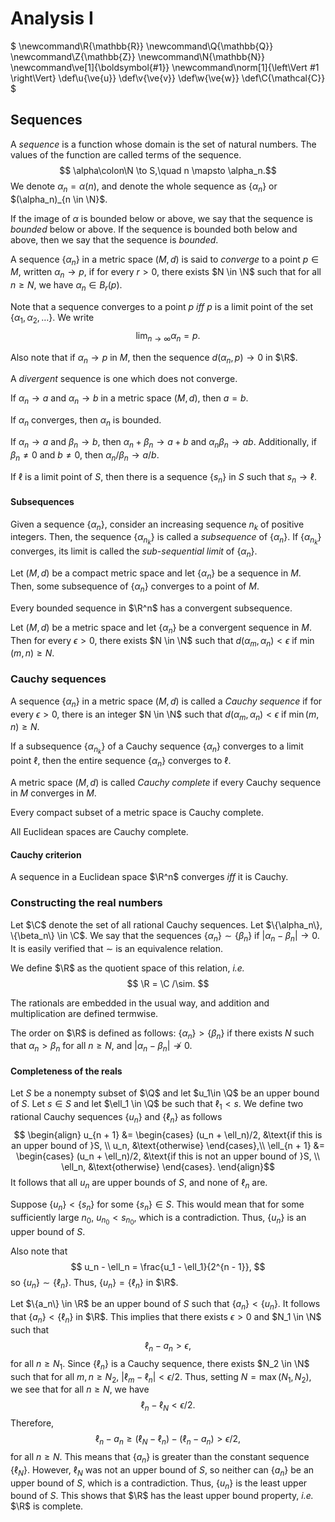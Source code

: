 # Analysis I

$
\newcommand\R{\mathbb{R}}
\newcommand\Q{\mathbb{Q}}
\newcommand\Z{\mathbb{Z}}
\newcommand\N{\mathbb{N}}
\newcommand\ve[1]{\boldsymbol{#1}}
\newcommand\norm[1]{\left\Vert #1 \right\Vert}
\def\u{\ve{u}}
\def\v{\ve{v}}
\def\w{\ve{w}}
\def\C{\mathcal{C}}
$

## Sequences
A *sequence* is a function whose domain is the set of natural numbers.
The values of the function are called terms of the sequence.
$$ \alpha\colon\N \to S,\quad n \mapsto \alpha_n.$$
We denote $\alpha_n = \alpha(n)$, and denote the whole sequence as $\{\alpha_n\}$ or $(\alpha_n)_{n \in \N}$.

If the image of $\alpha$ is bounded below or above, we say that the sequence is *bounded* below or above. If the sequence is bounded both below and above, then we say that the sequence is *bounded*.

A sequence $\{\alpha_n\}$ in a metric space $(M, d)$ is said to *converge* to a point $p \in M$, written $\alpha_n \to p$, if for every $r > 0$, there exists $N \in \N$ such that for all $n \geq N$, we have $\alpha_n \in B_r(p)$.

Note that a sequence converges to a point $p$ *iff* $p$ is a limit point of the set $\{\alpha_1, \alpha_2, \dots\}$. We write
$$ \lim_{n \to \infty} \alpha_n = p. $$

Also note that if $\alpha_n \to p$ in $M$, then the sequence $d(\alpha_n, p) \to 0$ in $\R$.

A *divergent* sequence is one which does not converge.

If $\alpha_n \to a$ and $\alpha_n \to b$ in a metric space $(M, d)$, then $a = b$.

If $\alpha_n$ converges, then $\alpha_n$ is bounded.

If $\alpha_n \to a$ and $\beta_n \to b$, then $\alpha_n + \beta_n \to a + b$ and $\alpha_n\beta_n \to ab$. Additionally, if $\beta_n \neq 0$ and $b \neq 0$, then $\alpha_n/\beta_n \to a /b$.

If $\ell$ is a limit point of $S$, then there is a sequence $\{s_n\}$ in $S$ such that $s_n \to \ell$.

#### Subsequences

Given a sequence $\{\alpha_n\}$, consider an increasing sequence $n_k$ of positive integers. Then, the sequence $\{\alpha_{n_k}\}$ is called a *subsequence* of $\{\alpha_n\}$. If $\{\alpha_{n_k}\}$ converges, its limit is called the *sub-sequential limit* of $\{\alpha_n\}$.

Let $(M, d)$ be a compact metric space and let $\{\alpha_n\}$ be a sequence in $M$. Then, some subsequence of $\{\alpha_n\}$ converges to a point of $M$.

Every bounded sequence in $\R^n$ has a convergent subsequence.

Let $(M, d)$ be a metric space and let $\{\alpha_n\}$ be a convergent sequence in $M$. Then for every $\epsilon > 0$, there exists $N \in \N$ such that $d(\alpha_m, \alpha_n) < \epsilon$ if $\min(m, n) \geq N$.

### Cauchy sequences
A sequence $\{\alpha_n\}$ in a metric space $(M, d)$ is called a *Cauchy sequence* if for every $\epsilon > 0$, there is an integer $N \in \N$ such that $d(\alpha_m, \alpha_n) < \epsilon$ if $\min(m, n) \geq N$.

If a subsequence $\{\alpha_{n_k}\}$ of a Cauchy sequence $\{\alpha_n\}$ converges to a limit point $\ell$, then the entire sequence $\{\alpha_n\}$ converges to $\ell$.

A metric space $(M, d)$ is called *Cauchy complete* if every Cauchy sequence in $M$ converges in $M$.

Every compact subset of a metric space is Cauchy complete.

All Euclidean spaces are Cauchy complete.

#### Cauchy criterion
A sequence in a Euclidean space $\R^n$ converges *iff* it is Cauchy.

### Constructing the real numbers
Let $\C$ denote the set of all rational Cauchy sequences. Let $\{\alpha_n\}, \{\beta_n\} \in \C$. We say that the sequences $\{\alpha_n\} \sim \{\beta_n\}$ if $|\alpha_n - \beta_n| \to 0$. It is easily verified that $\sim$ is an equivalence relation.

We define $\R$ as the quotient space of this relation, *i.e.*
$$ \R = \C /\sim. $$

The rationals are embedded in the usual way, and addition and multiplication are defined termwise.

The order on $\R$ is defined as follows: $\{\alpha_n\} > \{\beta_n\}$ if there exists $N$ such that $\alpha_n > \beta_n$ for all $n \geq N$, and $|\alpha_n - \beta_n| \not\to 0$.

#### Completeness of the reals
Let $S$ be a nonempty subset of $\Q$ and let $u_1\in \Q$ be an upper bound of $S$. Let $s\in S$ and let $\ell_1 \in \Q$ be such that $\ell_1 < s$. We define two rational Cauchy sequences $\{u_n\}$ and $\{\ell_n\}$ as follows
$$ \begin{align}
u_{n + 1} &= \begin{cases}
	(u_n + \ell_n)/2, &\text{if this is an upper bound of }S, \\
	u_n, &\text{otherwise}
\end{cases},\\
\ell_{n + 1} &= \begin{cases}
	(u_n + \ell_n)/2, &\text{if this is not an upper bound of }S, \\
	\ell_n, &\text{otherwise}
\end{cases}.
\end{align}$$
It follows that all $u_n$ are upper bounds of $S$, and none of $\ell_n$ are.

Suppose $\{u_n\} < \{s_n\}$ for some $\{s_n\} \in S$. This would mean that for some sufficiently large $n_0$, $u_{n_0} < s_{n_0}$, which is a contradiction. Thus, $\{u_n\}$ is an upper bound of $S$.

Also note that
$$ u_n - \ell_n = \frac{u_1 - \ell_1}{2^{n - 1}}, $$
so $\{u_n\} \sim \{\ell_n\}$. Thus, $\{u_n\} = \{\ell_n\}$ in $\R$.

Let $\{a_n\} \in \R$ be an upper bound of $S$ such that $\{a_n\} < \{u_n\}$. It follows that $\{a_n\} < \{\ell_n\}$ in $\R$. This implies that there exists $\epsilon > 0$ and $N_1 \in \N$ such that 
$$ \ell_n - a_n > \epsilon, $$
for all $n \geq N_1$. Since $\{\ell_n\}$ is a Cauchy sequence, there exists $N_2 \in \N$ such that for all $m, n \geq N_2$, $|\ell_m - \ell_n| < \epsilon/2$. Thus, setting $N = \max(N_1, N_2)$, we see that for all $n \geq N$, we have
$$ \ell_n - \ell_N < \epsilon/2. $$
Therefore,
$$\ell_n - a_n \geq (\ell_N - \ell_n) - (\ell_n - a_n) > \epsilon/2, $$
for all $n \geq N$. This means that $\{a_n\}$ is greater than the constant sequence $\{\ell_N\}$. However, $\ell_N$ was not an upper bound of $S$, so neither can $\{a_n\}$ be an upper bound of $S$, which is a contradiction. Thus, $\{u_n\}$ is the least upper bound of $S$.
This shows that $\R$ has the least upper bound property, *i.e.* $\R$ is complete.